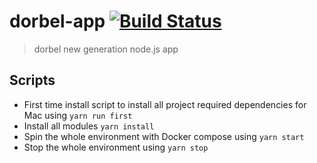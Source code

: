 # dorbel-app [![Build Status](https://semaphoreci.com/api/v1/projects/78cea21f-8a7d-49bb-8c39-e295a1d255c4/1110717/badge.svg)](https://semaphoreci.com/dorbel-tech/dorbel-app)

> dorbel new generation node.js app

## Scripts
- First time install script to install all project required dependencies for Mac using ``yarn run first``  
- Install all modules ``yarn install``
- Spin the whole environment with Docker compose using ``yarn start``
- Stop the whole environment using ``yarn stop``
